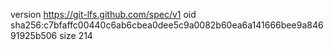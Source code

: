 version https://git-lfs.github.com/spec/v1
oid sha256:c7bfaffc00440c6ab6cbea0dee5c9a0082b60ea6a141666bee9a84691925b506
size 214
